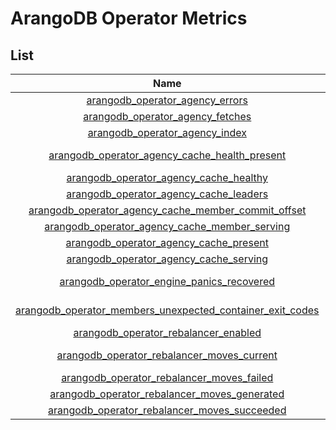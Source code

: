 # ArangoDB Operator Metrics

## List

|                                                            Name                                                             |     Namespace     |    Group     |  Type   | Description                                                                           |
|:---------------------------------------------------------------------------------------------------------------------------:|:-----------------:|:------------:|:-------:|:--------------------------------------------------------------------------------------|
|                           [arangodb_operator_agency_errors](./arangodb_operator_agency_errors.md)                           | arangodb_operator |    agency    | Counter | Current count of agency cache fetch errors                                            |
|                          [arangodb_operator_agency_fetches](./arangodb_operator_agency_fetches.md)                          | arangodb_operator |    agency    | Counter | Current count of agency cache fetches                                                 |
|                            [arangodb_operator_agency_index](./arangodb_operator_agency_index.md)                            | arangodb_operator |    agency    |  Gauge  | Current index of the agency cache                                                     |
|             [arangodb_operator_agency_cache_health_present](./arangodb_operator_agency_cache_health_present.md)             | arangodb_operator | agency_cache |  Gauge  | Determines if local agency cache health is present                                    |
|                    [arangodb_operator_agency_cache_healthy](./arangodb_operator_agency_cache_healthy.md)                    | arangodb_operator | agency_cache |  Gauge  | Determines if agency is healthy                                                       |
|                    [arangodb_operator_agency_cache_leaders](./arangodb_operator_agency_cache_leaders.md)                    | arangodb_operator | agency_cache |  Gauge  | Determines agency leader vote count                                                   |
|       [arangodb_operator_agency_cache_member_commit_offset](./arangodb_operator_agency_cache_member_commit_offset.md)       | arangodb_operator | agency_cache |  Gauge  | Determines agency member commit offset                                                |
|             [arangodb_operator_agency_cache_member_serving](./arangodb_operator_agency_cache_member_serving.md)             | arangodb_operator | agency_cache |  Gauge  | Determines if agency member is reachable                                              |
|                    [arangodb_operator_agency_cache_present](./arangodb_operator_agency_cache_present.md)                    | arangodb_operator | agency_cache |  Gauge  | Determines if local agency cache is present                                           |
|                    [arangodb_operator_agency_cache_serving](./arangodb_operator_agency_cache_serving.md)                    | arangodb_operator | agency_cache |  Gauge  | Determines if agency is serving                                                       |
|                 [arangodb_operator_engine_panics_recovered](./arangodb_operator_engine_panics_recovered.md)                 | arangodb_operator |    engine    | Counter | Number of Panics recovered inside Operator reconciliation loop                        |
| [arangodb_operator_members_unexpected_container_exit_codes](./arangodb_operator_members_unexpected_container_exit_codes.md) | arangodb_operator |   members    | Counter | Counter of unexpected restarts in pod (Containers/InitContainers/EphemeralContainers) |
|                      [arangodb_operator_rebalancer_enabled](./arangodb_operator_rebalancer_enabled.md)                      | arangodb_operator |  rebalancer  |  Gauge  | Determines if rebalancer is enabled                                                   |
|                [arangodb_operator_rebalancer_moves_current](./arangodb_operator_rebalancer_moves_current.md)                | arangodb_operator |  rebalancer  |  Gauge  | Define how many moves are currently in progress                                       |
|                 [arangodb_operator_rebalancer_moves_failed](./arangodb_operator_rebalancer_moves_failed.md)                 | arangodb_operator |  rebalancer  | Counter | Define how many moves failed                                                          |
|              [arangodb_operator_rebalancer_moves_generated](./arangodb_operator_rebalancer_moves_generated.md)              | arangodb_operator |  rebalancer  | Counter | Define how many moves were generated                                                  |
|              [arangodb_operator_rebalancer_moves_succeeded](./arangodb_operator_rebalancer_moves_succeeded.md)              | arangodb_operator |  rebalancer  | Counter | Define how many moves succeeded                                                       |
